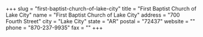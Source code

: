 +++
slug = "first-baptist-church-of-lake-city"
title = "First Baptist Church of Lake City"
name = "First Baptist Church of Lake City"
address = "700 Fourth Street"
city = "Lake City"
state = "AR"
postal = "72437"
website = ""
phone = "870-237-9935"
fax = ""
+++
